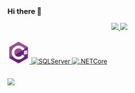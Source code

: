 ### Hi there 👋

 <div align="center">
  <a href="https://github.com/jbarrios10d95">
  <img height="160em"
       src="https://github-readme-stats.vercel.app/api?username=jbarrios10d95&show_icons=true&theme=vision-friendly-dark&include_all_commits=true&count_private=true"/>
  <img height="160em"
       src="https://github-readme-stats.vercel.app/api/top-langs/?username=jbarrios10d95&layout=compact&card_width=242&langs_count=5&theme=vision-friendly-dark"/>
</div>
 
###

<div>
<img align="down" alt="C#"
     height="50" width="50" img src="https://raw.githubusercontent.com/devicons/devicon/master/icons/csharp/csharp-original.svg">
<img align="down" alt="SQLServer"
     height="50" width="50" img src="https://cdn.jsdelivr.net/gh/devicons/devicon/icons/microsoftsqlserver/microsoftsqlserver-plain.svg">
 <img align="down" alt=".NETCore"
     height="50" width="50" img src="https://cdn.jsdelivr.net/gh/devicons/devicon/icons/dotnetcore/dotnetcore-plain.svg">
</div>

 ##
 
<div>
<a href="https://www.linkedin.com/in/jose-barrios-neto/" target="_blank">
<img src="https://img.shields.io/badge/-LinkedIn-%230077B5?style=for-the-badge&logo=linkedin&logoColor=white" target="_blank">
</div>
